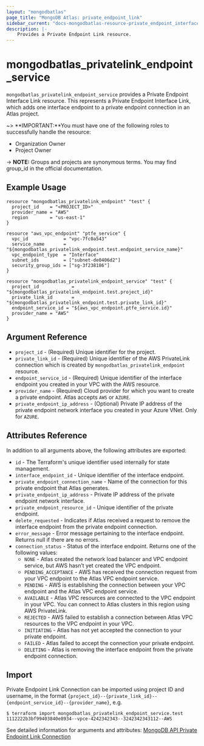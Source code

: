 ```yaml
---
layout: "mongodbatlas"
page_title: "MongoDB Atlas: private_endpoint_link"
sidebar_current: "docs-mongodbatlas-resource-private_endpoint_interface_link"
description: |-
    Provides a Private Endpoint Link resource.
---
```


# mongodbatlas_privatelink_endpoint_service

`mongodbatlas_privatelink_endpoint_service` provides a Private Endpoint Interface Link resource. This represents a Private Endpoint Interface Link, which adds one interface endpoint to a private endpoint connection in an Atlas project.

~> **IMPORTANT:**You must have one of the following roles to successfully handle the resource:
  * Organization Owner
  * Project Owner

-> **NOTE:** Groups and projects are synonymous terms. You may find group_id in the official documentation.


## Example Usage

```hcl
resource "mongodbatlas_privatelink_endpoint" "test" {
  project_id    = "<PROJECT_ID>"
  provider_name = "AWS"
  region        = "us-east-1"
}

resource "aws_vpc_endpoint" "ptfe_service" {
  vpc_id             = "vpc-7fc0a543"
  service_name       = "${mongodbatlas_privatelink_endpoint.test.endpoint_service_name}"
  vpc_endpoint_type  = "Interface"
  subnet_ids         = ["subnet-de0406d2"]
  security_group_ids = ["sg-3f238186"]
}

resource "mongodbatlas_privatelink_endpoint_service" "test" {
  project_id            = "${mongodbatlas_privatelink_endpoint.test.project_id}"
  private_link_id       = "${mongodbatlas_privatelink_endpoint.test.private_link_id}"
  endpoint_service_id = "${aws_vpc_endpoint.ptfe_service.id}"
  provider_name = "AWS"
}
```

## Argument Reference

* `project_id` - (Required) Unique identifier for the project.
* `private_link_id` - (Required) Unique identifier of the AWS PrivateLink connection which is created by `mongodbatlas_privatelink_endpoint` resource.
* `endpoint_service_id` - (Required) Unique identifier of the interface endpoint you created in your VPC with the AWS resource.
* `provider_name` - (Required) Cloud provider for which you want to create a private endpoint. Atlas accepts `AWS` or `AZURE`.
* `private_endpoint_ip_address` - (Optional) Private IP address of the private endpoint network interface you created in your Azure VNet. Only for `AZURE`.

## Attributes Reference

In addition to all arguments above, the following attributes are exported:

* `id` - The Terraform's unique identifier used internally for state management.
* `interface_endpoint_id` - Unique identifier of the interface endpoint.
* `private_endpoint_connection_name` - Name of the connection for this private endpoint that Atlas generates.
* `private_endpoint_ip_address` - Private IP address of the private endpoint network interface.
* `private_endpoint_resource_id` - Unique identifier of the private endpoint.
* `delete_requested` - Indicates if Atlas received a request to remove the interface endpoint from the private endpoint connection.
* `error_message` - Error message pertaining to the interface endpoint. Returns null if there are no errors.
* `connection_status` - Status of the interface endpoint.
  Returns one of the following values:
    * `NONE` - Atlas created the network load balancer and VPC endpoint service, but AWS hasn’t yet created the VPC endpoint.
    * `PENDING_ACCEPTANCE` - AWS has received the connection request from your VPC endpoint to the Atlas VPC endpoint service.
    * `PENDING` - AWS is establishing the connection between your VPC endpoint and the Atlas VPC endpoint service.
    * `AVAILABLE` - Atlas VPC resources are connected to the VPC endpoint in your VPC. You can connect to Atlas clusters in this region using AWS PrivateLink.
    * `REJECTED` - AWS failed to establish a connection between Atlas VPC resources to the VPC endpoint in your VPC.
    * `INITIATING` - Atlas has not yet accepted the connection to your private endpoint.
    * `FAILED` - Atlas failed to accept the connection your private endpoint.
    * `DELETING` - Atlas is removing the interface endpoint from the private endpoint connection.

## Import
Private Endpoint Link Connection can be imported using project ID and username, in the format `{project_id}--{private_link_id}--{endpoint_service_id}--{provider_name}`, e.g.

```
$ terraform import mongodbatlas_privatelink_endpoint_service.test 1112222b3bf99403840e8934--vpce-4242342343--3242342343112--AWS
```

See detailed information for arguments and attributes: [MongoDB API Private Endpoint Link Connection](https://docs.atlas.mongodb.com/reference/api/private-endpoints-endpoint-create-one/)
